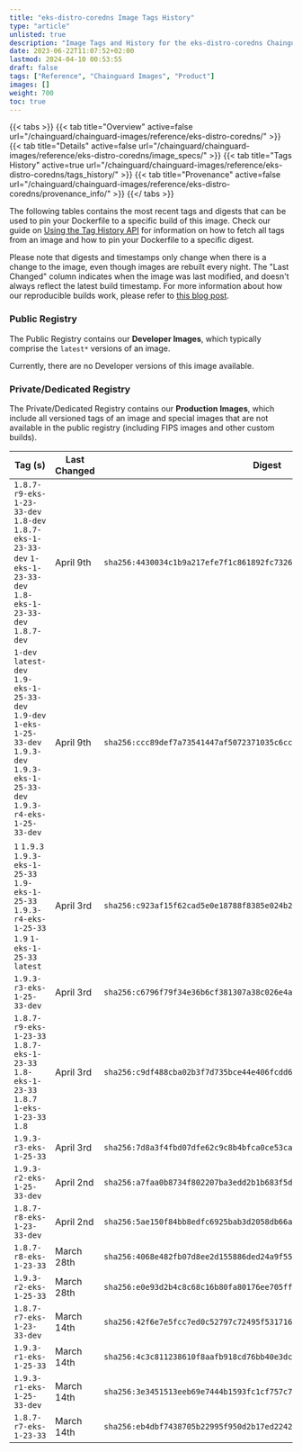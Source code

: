 ```yaml
---
title: "eks-distro-coredns Image Tags History"
type: "article"
unlisted: true
description: "Image Tags and History for the eks-distro-coredns Chainguard Image"
date: 2023-06-22T11:07:52+02:00
lastmod: 2024-04-10 00:53:55
draft: false
tags: ["Reference", "Chainguard Images", "Product"]
images: []
weight: 700
toc: true
---
```


{{< tabs >}}
{{< tab title="Overview" active=false url="/chainguard/chainguard-images/reference/eks-distro-coredns/" >}}
{{< tab title="Details" active=false url="/chainguard/chainguard-images/reference/eks-distro-coredns/image_specs/" >}}
{{< tab title="Tags History" active=true url="/chainguard/chainguard-images/reference/eks-distro-coredns/tags_history/" >}}
{{< tab title="Provenance" active=false url="/chainguard/chainguard-images/reference/eks-distro-coredns/provenance_info/" >}}
{{</ tabs >}}

The following tables contains the most recent tags and digests that can be used to pin your Dockerfile to a specific build of this image. Check our guide on [Using the Tag History API](/chainguard/chainguard-images/using-the-tag-history-api/) for information on how to fetch all tags from an image and how to pin your Dockerfile to a specific digest.

Please note that digests and timestamps only change when there is a change to the image, even though images are rebuilt every night. The "Last Changed" column indicates when the image was last modified, and doesn't always reflect the latest build timestamp. For more information about how our reproducible builds work, please refer to [this blog post](https://www.chainguard.dev/unchained/reproducing-chainguards-reproducible-image-builds).

### Public Registry
The Public Registry contains our **Developer Images**, which typically comprise the `latest*` versions of an image.

Currently, there are no Developer versions of this image available.

### Private/Dedicated Registry
The Private/Dedicated Registry contains our **Production Images**, which include all versioned tags of an image and special images that are not available in the public registry (including FIPS images and other custom builds).

| Tag (s)                                                                                                                                  | Last Changed | Digest                                                                    |
|------------------------------------------------------------------------------------------------------------------------------------------|--------------|---------------------------------------------------------------------------|
|  `1.8.7-r9-eks-1-23-33-dev` `1.8-dev` `1.8.7-eks-1-23-33-dev` `1-eks-1-23-33-dev` `1.8-eks-1-23-33-dev` `1.8.7-dev`                      | April 9th    | `sha256:4430034c1b9a217efe7f1c861892fc7326b0b0db0cbfd125935644b7f0a5a222` |
|  `1-dev` `latest-dev` `1.9-eks-1-25-33-dev` `1.9-dev` `1-eks-1-25-33-dev` `1.9.3-dev` `1.9.3-eks-1-25-33-dev` `1.9.3-r4-eks-1-25-33-dev` | April 9th    | `sha256:ccc89def7a73541447af5072371035c6cc2c6755fb8f2b42d5665da5732e9cc2` |
|  `1` `1.9.3` `1.9.3-eks-1-25-33` `1.9-eks-1-25-33` `1.9.3-r4-eks-1-25-33` `1.9` `1-eks-1-25-33` `latest`                                 | April 3rd    | `sha256:c923af15f62cad5e0e18788f8385e024b2c6d9218fb49c6f5360853fe5f56b01` |
|  `1.9.3-r3-eks-1-25-33-dev`                                                                                                              | April 3rd    | `sha256:c6796f79f34e36b6cf381307a38c026e4a514966cda434f1f425ef0f5b61ca35` |
|  `1.8.7-r9-eks-1-23-33` `1.8.7-eks-1-23-33` `1.8-eks-1-23-33` `1.8.7` `1-eks-1-23-33` `1.8`                                              | April 3rd    | `sha256:c9df488cba02b3f7d735bce44e406fcdd65b0be45dd8aaa65452f4e55fcc2758` |
|  `1.9.3-r3-eks-1-25-33`                                                                                                                  | April 3rd    | `sha256:7d8a3f4fbd07dfe62c9c8b4bfca0ce53cad4a46e85fa10d750415776e5d6aa70` |
|  `1.9.3-r2-eks-1-25-33-dev`                                                                                                              | April 2nd    | `sha256:a7faa0b8734f802207ba3edd2b1b683f5d93d683638df0cd2bbef1d41c52d896` |
|  `1.8.7-r8-eks-1-23-33-dev`                                                                                                              | April 2nd    | `sha256:5ae150f84bb8edfc6925bab3d2058db66a02568b4bf57b547fd7256ef249ec9e` |
|  `1.8.7-r8-eks-1-23-33`                                                                                                                  | March 28th   | `sha256:4068e482fb07d8ee2d155886ded24a9f556ae443dbf5c18cd4401b67680d278c` |
|  `1.9.3-r2-eks-1-25-33`                                                                                                                  | March 28th   | `sha256:e0e93d2b4c8c68c16b80fa80176ee705ff021a2afea0f7bdb1c64e2c1c747a05` |
|  `1.8.7-r7-eks-1-23-33-dev`                                                                                                              | March 14th   | `sha256:42f6e7e5fcc7ed0c52797c72495f531716208af6913d7b893cb98f9aad0bfb8f` |
|  `1.9.3-r1-eks-1-25-33`                                                                                                                  | March 14th   | `sha256:4c3c811238610f8aafb918cd76bb40e3dc9eaa6d23417ad355f554ea4069036b` |
|  `1.9.3-r1-eks-1-25-33-dev`                                                                                                              | March 14th   | `sha256:3e3451513eeb69e7444b1593fc1cf757c7e5bf772e741d1526f95b93e816c93d` |
|  `1.8.7-r7-eks-1-23-33`                                                                                                                  | March 14th   | `sha256:eb4dbf7438705b22995f950d2b17ed2242510402f5da3233bbf7725be1d82076` |

